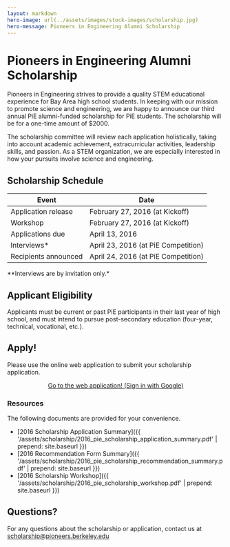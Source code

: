 ```yaml
---
layout: markdown
hero-image: url(../assets/images/stock-images/scholarship.jpg)
hero-message: Pioneers in Engineering Alumni Scholarship
---
```

# Pioneers in Engineering Alumni Scholarship
Pioneers in Engineering strives to provide a quality STEM educational experience for Bay Area high school students. In keeping with our mission to promote science and engineering, we are happy to announce our third annual PiE alumni-funded scholarship for PiE students. The scholarship will be for a one-time amount of $2000.

The scholarship committee will review each application holistically, taking into account academic achievement, extracurricular activities, leadership skills, and passion. As a STEM organization, we are especially interested in how your pursuits involve science and engineering.

## Scholarship Schedule
<table class="table table-striped table-hover">
  <thead>
    <tr>
      <th>Event</th>
      <th>Date</th>
    </tr>
  </thead>
  <tbody>
    <tr>
      <td>Application release</td>
      <td>February 27, 2016 (at Kickoff)</td>
    </tr>
    <tr>
      <td>Workshop</td>
      <td>February 27, 2016 (at Kickoff)</td>
    </tr>
    <tr>
      <td>Applications due</td>
      <td>April 13, 2016</td>
    </tr>
    <tr>
      <td>Interviews*</td>
      <td>April 23, 2016 (at PiE Competition)</td>
    </tr>
    <tr>
      <td>Recipients announced</td>
      <td>April 24, 2016 (at PiE Competition)</td>
    </tr>
  </tbody>
</table>
**Interviews are by invitation only.*

## Applicant Eligibility
Applicants must be current or past PiE participants in their last year of high school, and must intend to pursue post-secondary education (four-year, technical, vocational, etc.).

## Apply!
Please use the online web application to submit your scholarship application.
<center>
  <a href="https://scholarship.pierobotics.org/accounts/google/login" class="btn btn-primary">Go to the web application! (Sign in with Google)</a>
</center>

### Resources
The following documents are provided for your convenience.

* [2016 Scholarship Application Summary]({{ '/assets/scholarship/2016_pie_scholarship_application_summary.pdf' | prepend: site.baseurl }})
* [2016 Recommendation Form Summary]({{ '/assets/scholarship/2016_pie_scholarship_recommendation_summary.pdf' | prepend: site.baseurl }})
* [2016 Scholarship Workshop]({{ '/assets/scholarship/2016_pie_scholarship_workshop.pdf' | prepend: site.baseurl }})

## Questions?
For any questions about the scholarship or application, contact us at <scholarship@pioneers.berkeley.edu>
